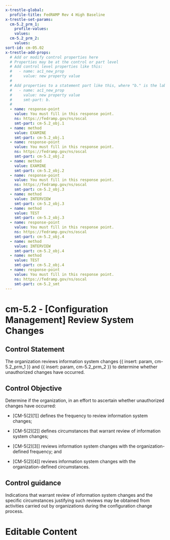 ```yaml
---
x-trestle-global:
  profile-title: FedRAMP Rev 4 High Baseline
x-trestle-set-params:
  cm-5.2_prm_1:
    profile-values:
    values:
  cm-5.2_prm_2:
    values:
sort-id: cm-05.02
x-trestle-add-props:
  # Add or modify control properties here
  # Properties may be at the control or part level
  # Add control level properties like this:
  #   - name: ac1_new_prop
  #     value: new property value
  #
  # Add properties to a statement part like this, where "b." is the label of the target statement part
  #   - name: ac1_new_prop
  #     value: new property value
  #     smt-part: b.
  #
  - name: response-point
    value: You must fill in this response point.
    ns: https://fedramp.gov/ns/oscal
    smt-part: cm-5.2_obj.1
  - name: method
    value: EXAMINE
    smt-part: cm-5.2_obj.1
  - name: response-point
    value: You must fill in this response point.
    ns: https://fedramp.gov/ns/oscal
    smt-part: cm-5.2_obj.2
  - name: method
    value: EXAMINE
    smt-part: cm-5.2_obj.2
  - name: response-point
    value: You must fill in this response point.
    ns: https://fedramp.gov/ns/oscal
    smt-part: cm-5.2_obj.3
  - name: method
    value: INTERVIEW
    smt-part: cm-5.2_obj.3
  - name: method
    value: TEST
    smt-part: cm-5.2_obj.3
  - name: response-point
    value: You must fill in this response point.
    ns: https://fedramp.gov/ns/oscal
    smt-part: cm-5.2_obj.4
  - name: method
    value: INTERVIEW
    smt-part: cm-5.2_obj.4
  - name: method
    value: TEST
    smt-part: cm-5.2_obj.4
  - name: response-point
    value: You must fill in this response point.
    ns: https://fedramp.gov/ns/oscal
    smt-part: cm-5.2_smt
---
```


# cm-5.2 - \[Configuration Management\] Review System Changes

## Control Statement

The organization reviews information system changes {{ insert: param, cm-5.2_prm_1 }} and {{ insert: param, cm-5.2_prm_2 }} to determine whether unauthorized changes have occurred.

## Control Objective

Determine if the organization, in an effort to ascertain whether unauthorized changes have occurred:

- \[CM-5(2)[1]\] defines the frequency to review information system changes;

- \[CM-5(2)[2]\] defines circumstances that warrant review of information system changes;

- \[CM-5(2)[3]\] reviews information system changes with the organization-defined frequency; and

- \[CM-5(2)[4]\] reviews information system changes with the organization-defined circumstances.

## Control guidance

Indications that warrant review of information system changes and the specific circumstances justifying such reviews may be obtained from activities carried out by organizations during the configuration change process.

# Editable Content

<!-- Make additions and edits below -->
<!-- The above represents the contents of the control as received by the profile, prior to additions. -->
<!-- If the profile makes additions to the control, they will appear below. -->
<!-- The above markdown may not be edited but you may edit the content below, and/or introduce new additions to be made by the profile. -->
<!-- If there is a yaml header at the top, parameter values may be edited. Use --set-parameters to incorporate the changes during assembly. -->
<!-- The content here will then replace what is in the profile for this control, after running profile-assemble. -->
<!-- The added parts in the profile for this control are below.  You may edit them and/or add new ones. -->
<!-- Each addition must have a heading either of the form ## Control my_addition_name -->
<!-- or ## Part a. (where the a. refers to one of the control statement labels.) -->
<!-- "## Control" parts are new parts added after the statement part. -->
<!-- "## Part" parts are new parts added into the top-level statement part with that label. -->
<!-- Subparts may be added with nested hash levels of the form ### My Subpart Name -->
<!-- underneath the parent ## Control or ## Part being added -->
<!-- See https://ibm.github.io/compliance-trestle/tutorials/ssp_profile_catalog_authoring/ssp_profile_catalog_authoring for guidance. -->

